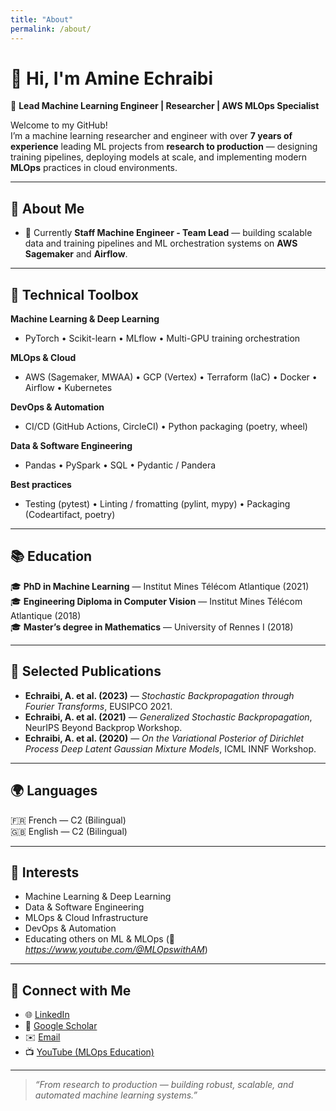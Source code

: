 ```yaml
---
title: "About"
permalink: /about/
---
```


# 👋 Hi, I'm Amine Echraibi

🎯 **Lead Machine Learning Engineer | Researcher | AWS MLOps Specialist**

Welcome to my GitHub!  
I’m a machine learning researcher and engineer with over **7 years of experience** leading ML projects from **research to production** — designing training pipelines, deploying models at scale, and implementing modern **MLOps** practices in cloud environments.

---

## 🚀 About Me

- 🔧 Currently **Staff Machine Engineer - Team Lead** — building scalable data and training pipelines and ML orchestration systems on **AWS Sagemaker** and **Airflow**.  

---

## 🧰 Technical Toolbox

**Machine Learning & Deep Learning**
- PyTorch • Scikit-learn • MLflow • Multi-GPU training orchestration  

**MLOps & Cloud**
- AWS (Sagemaker, MWAA) • GCP (Vertex) • Terraform (IaC) • Docker • Airflow • Kubernetes  

**DevOps & Automation**
- CI/CD (GitHub Actions, CircleCI) • Python packaging (poetry, wheel) 

**Data & Software Engineering**
- Pandas • PySpark • SQL • Pydantic / Pandera 

**Best practices**
- Testing (pytest) • Linting / fromatting (pylint, mypy) • Packaging (Codeartifact, poetry)

---

## 📚 Education

🎓 **PhD in Machine Learning** — Institut Mines Télécom Atlantique (2021)  
🎓 **Engineering Diploma in Computer Vision** — Institut Mines Télécom Atlantique (2018)  
🎓 **Master’s degree in Mathematics** — University of Rennes I (2018)  

---

## 🧾 Selected Publications

- **Echraibi, A. et al. (2023)** — *Stochastic Backpropagation through Fourier Transforms*, EUSIPCO 2021.  
- **Echraibi, A. et al. (2021)** — *Generalized Stochastic Backpropagation*, NeurIPS Beyond Backprop Workshop.  
- **Echraibi, A. et al. (2020)** — *On the Variational Posterior of Dirichlet Process Deep Latent Gaussian Mixture Models*, ICML INNF Workshop.  

---

## 🌍 Languages

🇫🇷 French — C2 (Bilingual)  
🇬🇧 English — C2 (Bilingual)  

---

## 💬 Interests

- Machine Learning & Deep Learning  
- Data & Software Engineering  
- MLOps & Cloud Infrastructure  
- DevOps & Automation  
- Educating others on ML & MLOps (🎥 *https://www.youtube.com/@MLOpswithAM*)  

---

## 🤝 Connect with Me

- 🌐 [LinkedIn](#)  
- 🧠 [Google Scholar](https://scholar.google.com/citations?user=fmL36oAAAAAJ&hl=fr)  
- ✉️ [Email](#)  
- 📺 [YouTube (MLOps Education)](https://www.youtube.com/@MLOpswithAM)  

---

> *“From research to production — building robust, scalable, and automated machine learning systems.”*


